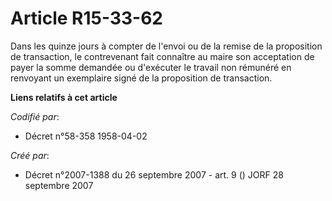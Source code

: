 # Article R15-33-62

Dans les quinze jours à compter de l'envoi ou de la remise de la proposition de transaction, le contrevenant fait connaître
au maire son acceptation de payer la somme demandée ou d'exécuter le travail non rémunéré en renvoyant un exemplaire signé de
la proposition de transaction.

**Liens relatifs à cet article**

_Codifié par_:

  - Décret n°58-358 1958-04-02

_Créé par_:

  - Décret n°2007-1388 du 26 septembre 2007 - art. 9 () JORF 28 septembre 2007

